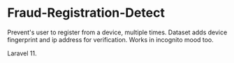 # Fraud-Registration-Detect
Prevent's user to register from a device, multiple times. Dataset adds device fingerprint and ip address for verification. Works in incognito mood too.

Laravel 11.


